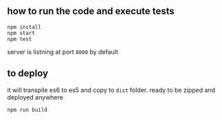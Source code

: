 ## how to run the code and execute tests
```
npm install
npm start
npm test
```
server is listning at port `8000` by default
## to deploy
it will transpile es6 to es5 and copy to `dist` folder. ready to be zipped and deployed anywhere
```
npm run build
```

